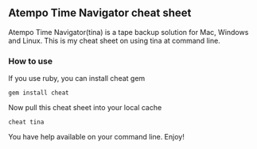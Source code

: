 ## Atempo Time Navigator cheat sheet

Atempo Time Navigator(tina) is a tape backup solution for Mac, Windows and Linux. This is my cheat sheet on using tina at command line.

### How to use

If you use ruby, you can install cheat gem

	gem install cheat
	
Now pull this cheat sheet into your local cache

	cheat tina
	
You have help available on your command line. Enjoy!